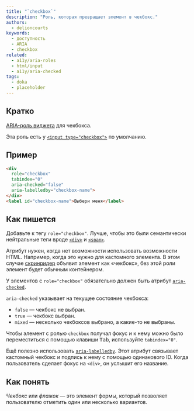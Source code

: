 ```yaml
---
title: "`checkbox`"
description: "Роль, которая превращает элемент в чекбокс."
authors:
  - delioncourts
keywords:
  - доступность
  - ARIA
  - checkbox
related:
  - a11y/aria-roles
  - html/input
  - a11y/aria-checked
tags:
  - doka
  - placeholder
---
```


## Кратко

[ARIA-роль виджета](/a11y/aria-roles/#roli-vidzhetov) для чекбокса.

Эта роль есть у [`<input type="checkbox">`](/html/input/) по умолчанию.

## Пример

```html
<div
  role="checkbox"
  tabindex="0"
  aria-checked="false"
  aria-labelledby="checkbox-name">
</div>
<label id="checkbox-name">Выбери меня</label>
```

## Как пишется

Добавьте к тегу `role="checkbox"`. Лучше, чтобы это были семантически нейтральные теги вроде [`<div>`](/html/div/) и [`<span>`](/html/span/).

Атрибут нужен, когда нет возможности использовать возможности HTML. Например, когда это нужно для кастомного элемента. В этом случае [скринридер](/a11y/screenreaders/) объявит элемент как «чекбокс», без этой роли элемент будет обычным контейнером.

У элементов с `role="checkbox"` обязательно должен быть атрибут [`aria-checked`](/a11y/aria-checked/).

`aria-checked` указывает на текущее состояние чекбокса:

- `false` — чекбокс не выбран.
- `true` — чекбокс выбран.
- `mixed` — несколько чекбоксов выбрано, а какие-то не выбраны.

Чтобы элемент с ролью `checkbox` получал фокус и к нему можно было переместиться с помощью клавиши <kbd>Tab</kbd>, используйте `tabindex="0"`.

Ещё полезно использовать [`aria-labelledby`](/a11y/aria-labelledby/). Этот атрибут связывает кастомный чекбокс и подпись к нему с помощью одинакового ID. Когда пользователь сделает фокус на `<div>`, он услышит его название.

## Как понять

_Чекбокс_ или _флажок_ — это элемент формы, который позволяет пользователю отметить один или несколько вариантов.
